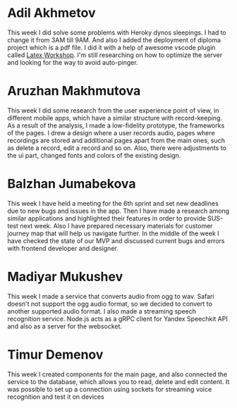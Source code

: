 # Adil Akhmetov
This week I did solve some problems with Heroky dynos sleepings. I had to change it from 3AM till 9AM. And also I added the deployment of diploma project which is a pdf file. I did it with a help of awesome vscode plugin called [Latex Workshop](https://marketplace.visualstudio.com/items?itemName=James-Yu.latex-workshop). I'm still researching on how to optimize the server and looking for the way to avoid auto-pinger.

# Aruzhan Makhmutova
This week I did some research from the user experience point of view, in different mobile apps, which have a similar structure with record-keeping. 
As a result of the analysis, I made a low-fidelity prototype, the frameworks of the pages. I drew a design where a user records audio, pages where recordings are stored and additional pages apart from the main ones, such as delete a record, edit a record and so on. Also, there were adjustments to the ui part, changed fonts and colors of the existing design.

# Balzhan Jumabekova
This week I have held a meeting for the 6th sprint and set new deadlines due to new bugs and issues in the app. Then I have made a research among similar applications and highlighted their features in order to provide SUS-test next week. Also I have prepared necessary materials for customer journey map that will help us navigate further. In the middle of the week I have checked the state of our MVP and discussed current bugs and errors with frontend developer and designer.

# Madiyar Mukushev
This week I made a service that converts audio from ogg to wav. Safari doesn't not support the ogg audio format, so we decided to convert to another supported audio format. I also made a streaming speech recognition service. Node.js acts as a gRPC client for Yandex Speechkit API and also as a server for the websocket.

# Timur Demenov
This week I created components for the main page, and also connected the service to the database, which allows you to read, delete and edit content. It was possible to set up a connection using sockets for streaming voice recognition and test it on devices